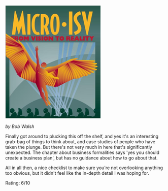 <!--
.. title: Micro ISV : From Vision to Reality
.. slug: micro-isv-from-vision-to-reality
.. date: 2008-06-20 15:50:57-05:00
.. tags: media,books,non-fiction,startups
.. link: 
.. description: 
.. type: text
-->


![](/files/2008/06/screenshot-micro-isv-from-vision-to-reality-google-book-search-mozilla-firefox.png)

*by Bob Walsh*

Finally got around to plucking this off the shelf, and yes it's an
interesting grab-bag of things to think about, and case studies of
people who have taken the plunge. But there's not very much in here
that's significantly unexpected. The chapter about business formalities
says 'yes you should create a business plan', but has no guidance about
how to go about that.

All in all then, a nice checklist to make sure you're not overlooking
anything too obvious, but it didn't feel like the in-depth detail I was
hoping for.

Rating: 6/10
